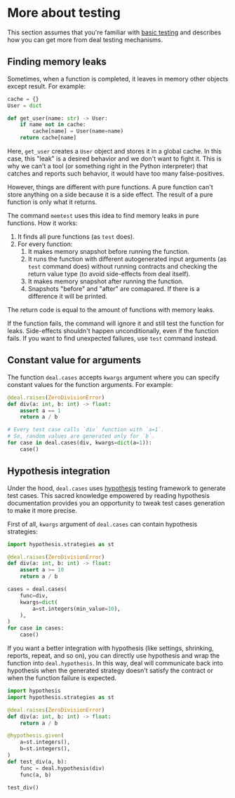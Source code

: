 # More about testing

This section assumes that you're familiar with [basic testing](../basic/tests.md) and describes how you can get more from deal testing mechanisms.

## Finding memory leaks

Sometimes, when a function is completed, it leaves in memory other objects except result. For example:

```python
cache = {}
User = dict

def get_user(name: str) -> User:
    if name not in cache:
        cache[name] = User(name=name)
    return cache[name]
```

Here, `get_user` creates a `User` object and stores it in a global cache. In this case, this "leak" is a desired behavior and we don't want to fight it. This is why we can't a tool (or something right in the Python interpreter) that catches and reports such behavior, it would have too many false-positives.

However, things are different with pure functions. A pure function can't store anything on a side because it is a side effect. The result of a pure function is only what it returns.

The command `memtest` uses this idea to find memory leaks in pure functions. How it works:

1. It finds all pure functions (as `test` does).
1. For every function:
    1. It makes memory snapshot before running the function.
    1. It runs the function with different autogenerated input arguments (as `test` command does) without running contracts and checking the return value type (to avoid side-effects from deal itself).
    1. It makes memory snapshot after running the function.
    1. Snapshots "before" and "after" are comapared. If there is a difference it will be printed.

The return code is equal to the amount of functions with memory leaks.

If the function fails, the command will ignore it and still test the function for leaks. Side-effects shouldn't happen unconditionally, even if the function fails. If you want to find unexpected failures, use `test` command instead.

## Constant value for arguments

The function `deal.cases` accepts `kwargs` argument where you can specify constant values for the function arguments. For example:

```python
@deal.raises(ZeroDivisionError)
def div(a: int, b: int) -> float:
    assert a == 1
    return a / b

# Every test case calls `div` function with `a=1`.
# So, random values are generated only for `b`.
for case in deal.cases(div, kwargs=dict(a=1)):
    case()
```

## Hypothesis integration

Under the hood, `deal.cases` uses [hypothesis](https://hypothesis.readthedocs.io/en/latest/index.html) testing framework to generate test cases. This sacred knowledge empowered by reading hypothesis documentation provides you an opportunity to tweak test cases generation to make it more precise.

First of all, `kwargs` argument of `deal.cases` can contain hypothesis strategies:

```python
import hypothesis.strategies as st

@deal.raises(ZeroDivisionError)
def div(a: int, b: int) -> float:
    assert a >= 10
    return a / b

cases = deal.cases(
    func=div,
    kwargs=dict(
        a=st.integers(min_value=10),
    ),
)
for case in cases:
    case()
```

If you want a better integration with hypothesis (like settings, shrinking, reports, repeat, and so on), you can directly use hypothesis and wrap the function into `deal.hypothesis`. In this way, deal will communicate back into hypothesis when the generated strategy doesn't satisfy the contract or when the function failure is expected.

```python
import hypothesis
import hypothesis.strategies as st

@deal.raises(ZeroDivisionError)
def div(a: int, b: int) -> float:
    return a / b

@hypothesis.given(
    a=st.integers(),
    b=st.integers(),
)
def test_div(a, b):
    func = deal.hypothesis(div)
    func(a, b)

test_div()
```
